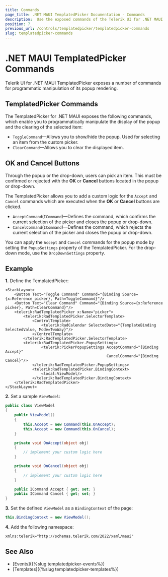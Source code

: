 ```yaml
---
title: Commands
page_title: .NET MAUI TemplatedPicker Documentation - Commands
description:  Use the exposed commands of the Telerik UI for .NET MAUI TemplatedPicker to programmatically manipulate the display of its popup and clear selected dates or handle date selection acceptance or cancellation.
position: 7
previous_url: /controls/templatedpicker/templatedpicker-commands
slug: templatedpicker-commands
---
```


# .NET MAUI TemplatedPicker Commands

Telerik UI for .NET MAUI TemplatedPicker exposes a number of commands for programmatic manipulation of its popup rendering.

## TemplatedPicker Commands

The TemplatedPicker for .NET MAUI exposes the following commands, which enable you to programmatically manipulate the display of the popup and the clearing of the selected item:

* `ToggleCommand`&mdash;Allows you to show/hide the popup. Used for selecting an item from the custom picker.
* `ClearCommand`&mdash;Allows you to clear the displayed item.

## OK and Cancel Buttons

Through the popup or the drop-down, users can pick an item. This must be confirmed or rejected with the **OK** or **Cancel** buttons located in the popup or drop-down.

The TemplatedPicker allows you to add a custom logic for the `Accept` and `Cancel` commands which are executed when the **OK** or **Cancel** buttons are clicked.

* `AcceptCommand`(`ICommand`)&mdash;Defines the command, which confirms the current selection of the picker and closes the popup or drop-down.
* `CancelCommand`(`ICommand`)&mdash;Defines the command, which rejects the current selection of the picker and closes the popup or drop-down.

You can apply the `Accept` and `Cancel` commands for the popup mode by setting the `PopupSettings` property of the TemplatedPicker. For the drop-down mode, use the `DropDownSettings` property.

## Example

**1.** Define the TemplatedPicker:

```XAML
<StackLayout>
    <Button Text="Toggle Command" Command="{Binding Source={x:Reference picker}, Path=ToggleCommand}"/>
    <Button Text="Clear Command" Command="{Binding Source={x:Reference picker}, Path=ClearCommand}"/>
    <telerik:RadTemplatedPicker x:Name="picker">
        <telerik:RadTemplatedPicker.SelectorTemplate>
            <ControlTemplate>
                <telerik:RadCalendar SelectedDate="{TemplateBinding SelectedValue, Mode=TwoWay}"/>
            </ControlTemplate>
        </telerik:RadTemplatedPicker.SelectorTemplate>
		<telerik:RadTemplatedPicker.PopupSettings>
                <telerik:PickerPopupSettings AcceptCommand="{Binding Accept}"
                                             CancelCommand="{Binding Cancel}"/>
            </telerik:RadTemplatedPicker.PopupSettings>
            <telerik:RadTemplatedPicker.BindingContext>
                <local:ViewModel/>
            </telerik:RadTemplatedPicker.BindingContext>
    </telerik:RadTemplatedPicker>
</StackLayout>
```

**2.** Set a sample `ViewModel`:

```C#
public class ViewModel
{
    public ViewModel()
    {
        this.Accept = new Command(this.OnAccept);
        this.Accept = new Command(this.OnCancel);
    }

    private void OnAccept(object obj)
    {
        // implement your custom logic here
    }

    private void OnCancel(object obj)
    {
        // implement your custom logic here
    }

    public ICommand Accept { get; set; }
    public ICommand Cancel { get; set; }
}
```

**3.** Set the defined `ViewModel` as a `BindingContext` of the page:

```C#
this.BindingContext = new ViewModel();
```

**4.** Add the following namespace:

```XAML
xmlns:telerik="http://schemas.telerik.com/2022/xaml/maui"
```


## See Also

- [Events]({%slug templatedpicker-events%})
- [Templates]({%slug templatedpicker-templates%})
